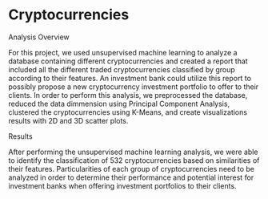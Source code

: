 # Cryptocurrencies


Analysis Overview

For this project, we used unsupervised machine learning to analyze a database containing different cryptocurrencies and created a report that included all the different traded cryptocurrencies classified by group according to their features.  An investment bank could utilize this report to possibly propose a new cryptocurrency investment portfolio to offer to their clients.  In order to perform this analysis, we preprocessed the database, reduced the data dimmension using Principal Component Analysis, clustered the cryptocurrencies using K-Means, and create visualizations results with 2D and 3D scatter plots. 


Results 

After performing the unsupervised machine learning analysis, we were able to identify the classification of 532 cryptocurrencies based on similarities of their features.  Particularities of each group of cryptocurrencies need to be analyzed in order to determine their performance and potential interest for investment banks when offering investment portfolios to their clients. 
